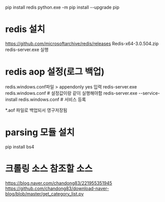 pip install redis
python.exe -m pip install --upgrade pip

# redis 설치
https://github.com/microsoftarchive/redis/releases
Redis-x64-3.0.504.zip
redis-server.exe 실행
# redis aop 설정(로그 백업)
redis.windows.conf파일 > appendonly yes 입력
redis-server.exe redis.windows.conf # 설정값이랑 같이 실행해야함
redis-server.exe --service-install redis.windows.conf # 서비스 등록

*.aof 파일로 백업되서 영구저장됨

# parsing 모듈 설치
pip install bs4


# 크롤링 소스 참조할 소스
https://blog.naver.com/chandong83/221955351945
https://github.com/chandong83/download-naver-blog/blob/master/get_category_list.py